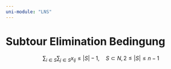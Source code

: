 ```yaml
---
uni-module: "LNS"
---
```


# Subtour Elimination Bedingung

$$\sum_{i \in S} \sum_{j \in S} x_{i j} \leq|S|-1, \quad S \subset N, 2 \leq|S| \leq n-1$$

